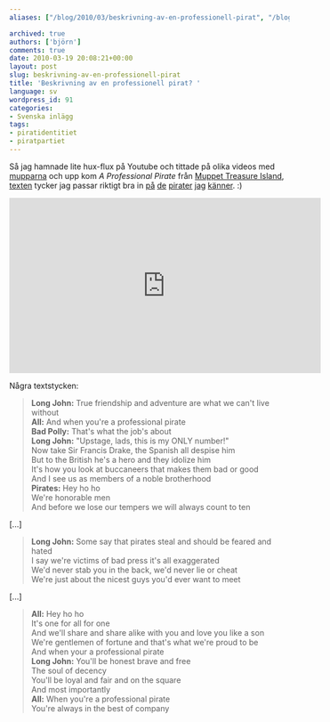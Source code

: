 ```yaml
---
aliases: ["/blog/2010/03/beskrivning-av-en-professionell-pirat", "/blog/2010/03/19/beskrivning-av-en-professionell-pirat"]

archived: true
authors: ['björn']
comments: true
date: 2010-03-19 20:08:21+00:00
layout: post
slug: beskrivning-av-en-professionell-pirat
title: 'Beskrivning av en professionell pirat? '
language: sv
wordpress_id: 91
categories:
- Svenska inlägg
tags:
- piratidentitiet
- piratpartiet
---
```




Så jag hamnade lite hux-flux på Youtube och tittade på olika videos med [mupparna] och upp kom _A Professional Pirate_ från [Muppet Treasure Island][movie], [texten][prof-pirate-lyrics] tycker jag passar riktigt bra in [på][anna] [de][falkis] [pirater][swing] [jag][j-o] [känner][richie]. :)




  <iframe width="560" height="315" src="https://www.youtube.com/embed/j1l7N-WLa3Q" frameborder="0" allowfullscreen></iframe>





Några textstycken:




> **Long John:** True friendship and adventure are what we can't live without  
> **All:** And when you're a professional pirate    
> **Bad Polly:** That's what the job's about    
> **Long John:** "Upstage, lads, this is my ONLY number!"    
> Now take Sir Francis Drake, the Spanish all despise him    
> But to the British he's a hero and they idolize him    
> It's how you look at buccaneers that makes them bad or good    
> And I see us as members of a noble brotherhood    
> **Pirates:** Hey ho ho    
> We're honorable men    
> And before we lose our tempers we will always count to ten    


[...]

> **Long John:** Some say that pirates steal and should be feared and hated    
> I say we're victims of bad press it's all exaggerated    
> We'd never stab you in the back, we'd never lie or cheat    
> We're just about the nicest guys you'd ever want to meet    

[...]

> **All:** Hey ho ho    
> It's one for all for one    
> And we'll share and share alike with you and love you like a son    
> We're gentlemen of fortune and that's what we're proud to be    
> And when your a professional pirate    
> **Long John:** You'll be honest brave and free    
> The soul of decency    
> You'll be loyal and fair and on the square    
> And most importantly    
> **All:** When you're a professional pirate    
> You're always in the best of company    


[mupparna]:http://sv.wikipedia.org/wiki/Mupparna
[prof-pirate-lyrics]:http://www.lyricsdownload.com/muppets-a-professional-pirate-lyrics.html
[movie]:http://en.wikipedia.org/wiki/Muppet_Treasure_Island
[anna]:http://www.annatroberg.com/
[falkis]:http://rickfalkvinge.se/
[swing]:http://dynamicman.net/
[j-o]:http://futuriteter.blogg.se/
[richie]:http://webhackande.se/
